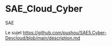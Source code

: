# SAE_Cloud_Cyber
SAE

Le sujet 
https://github.com/pushou/SAE5.Cyber-Devcloud/blob/main/description.md
